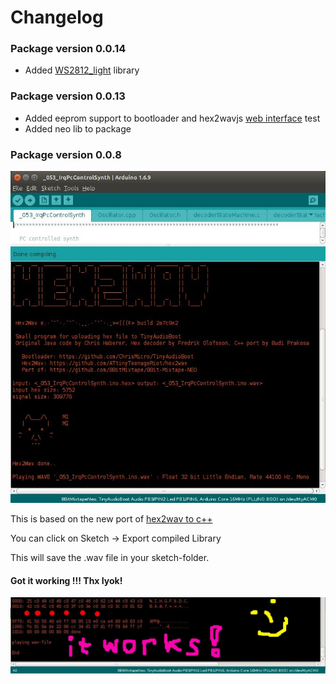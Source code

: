 # Changelog

### Package version 0.0.14

* Added [WS2812\_light](https://github.com/cpldcpu/light_ws2812) library 

### Package version 0.0.13

* Added eeprom support to bootloader and hex2wavjs [web interface](https://attinyteenageriot.github.io/hex2wavjs/eeprom.html) test 
* Added neo lib to package

### Package version 0.0.8

![](images/photos/hex2wav_IDE_integrated_ascii.jpg)

This is based on the new port of [hex2wav to c++](4_4-Hex2Wav)

You can click on Sketch -&gt; Export compiled Library

This will save the .wav file in your sketch-folder.

#### Got it working !!! Thx Iyok!

![](images/instructions/hex2wav_IDE_integration_working_sn.jpg)

